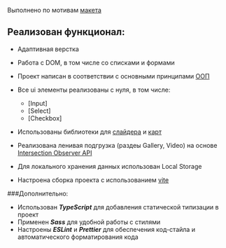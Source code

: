 Выполнено по мотивам [макета](<https://www.figma.com/file/CucahHfhUCrkZ9ozvNhayR/Museum-04.09-(Copy)?type=design&node-id=0%3A1&mode=dev>)

## Реализован функционал:
- Адаптивная верстка

- Работа с DOM, в том числе со списками и формами

- Проект написан в соответствии с основными принципами [ООП](https://developer.mozilla.org/en-US/docs/Learn/JavaScript/Objects/Object-oriented_programming)

- Все ui элементы реализованы с нуля, в том числе:

    - [Input] 
    - [Select] 
    - [Checkbox] 

- Использованы библиотеки для [слайдера](https://www.npmjs.com/package/swiper) и [карт](https://www.npmjs.com/package/mapbox-gl)

- Реализована ленивая подгрузка (раздеы Gallery, Video) на основе [Intersection Observer API](https://developer.mozilla.org/en-US/docs/Web/API/Intersection_Observer_API)

- Для локального хранения данных использован Local Storage

- Настроена сборка проекта с использованием [vite](https://vite-docs-ru.vercel.app/)

###Дополнительно:

- Использован ***TypeScript*** для добавления статической типизации в проект
- Применен ***Sass*** для удобной работы с стилями
- Настроены ***ESLint*** и ***Prettier*** для обеспечения код-стайла и автоматического форматирования кода
